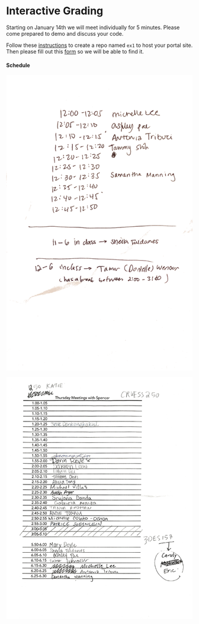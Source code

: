 Interactive Grading
===================

Starting on January 14th we will meet individually for 5 minutes. Please come prepared to demo and discuss your code.

Follow these [instructions](GitHub-Pages) to create a repo named `ex1` to host your portal site. Then please fill out this [form](https://docs.google.com/forms/d/114ejiQNE6rxdEqqXBhyFEPx3L_HIoxoYx1GjLEMpInY/viewform) so we will be able to find it.

#### Schedule

![GradingSchedule](images/GradingScheduleEarly.png)

![GradingSchedule](images/GradingSchedule.png)



